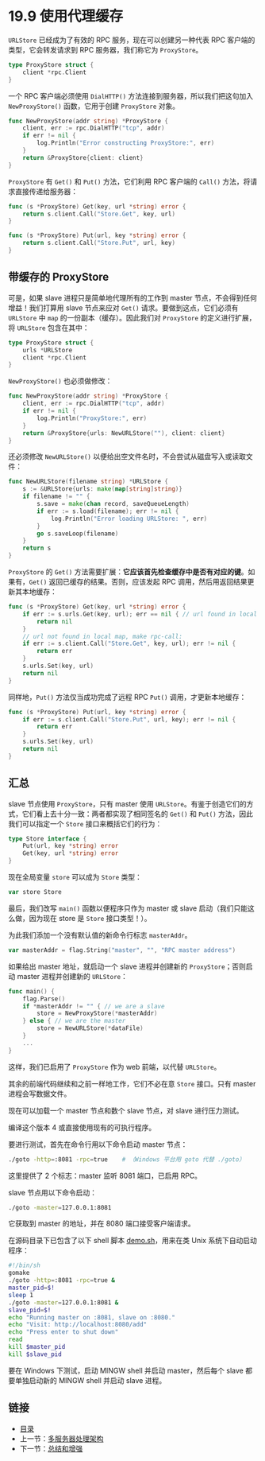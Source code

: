 # 19.9 使用代理缓存

`URLStore` 已经成为了有效的 RPC 服务，现在可以创建另一种代表 RPC 客户端的类型，它会转发请求到 RPC 服务器，我们称它为 `ProxyStore`。
```go
type ProxyStore struct {
	client *rpc.Client
}
```

一个 RPC 客户端必须使用 `DialHTTP()` 方法连接到服务器，所以我们把这句加入 `NewProxyStore()` 函数，它用于创建 `ProxyStore` 对象。
```go
func NewProxyStore(addr string) *ProxyStore {
	client, err := rpc.DialHTTP("tcp", addr)
	if err != nil {
		log.Println("Error constructing ProxyStore:", err)
	}
	return &ProxyStore{client: client}
}
```

`ProxyStore` 有 `Get()` 和 `Put()` 方法，它们利用 RPC 客户端的 `Call()` 方法，将请求直接传递给服务器：

```go
func (s *ProxyStore) Get(key, url *string) error {
	return s.client.Call("Store.Get", key, url)
}

func (s *ProxyStore) Put(url, key *string) error {
	return s.client.Call("Store.Put", url, key)
}
```

## 带缓存的 ProxyStore

可是，如果 slave 进程只是简单地代理所有的工作到 master 节点，不会得到任何增益！我们打算用 slave 节点来应对 `Get()` 请求。要做到这点，它们必须有 `URLStore` 中 `map` 的一份副本（缓存）。因此我们对 `ProxyStore` 的定义进行扩展，将 `URLStore` 包含在其中：
```go
type ProxyStore struct {
	urls *URLStore
	client *rpc.Client
}
```

`NewProxyStore()` 也必须做修改：

```go
func NewProxyStore(addr string) *ProxyStore {
	client, err := rpc.DialHTTP("tcp", addr)
	if err != nil {
		log.Println("ProxyStore:", err)
	}
	return &ProxyStore{urls: NewURLStore(""), client: client}
}
```

还必须修改 `NewURLStore()` 以便给出空文件名时，不会尝试从磁盘写入或读取文件：
```go
func NewURLStore(filename string) *URLStore {
	s := &URLStore{urls: make(map[string]string)}
	if filename != "" {
		s.save = make(chan record, saveQueueLength)
		if err := s.load(filename); err != nil {
			log.Println("Error loading URLStore: ", err)
		}
		go s.saveLoop(filename)
	}
	return s
}
```

`ProxyStore` 的 `Get()` 方法需要扩展：**它应该首先检查缓存中是否有对应的键**。如果有，`Get()` 返回已缓存的结果。否则，应该发起 RPC 调用，然后用返回结果更新其本地缓存：

```go
func (s *ProxyStore) Get(key, url *string) error {
	if err := s.urls.Get(key, url); err == nil { // url found in local map
		return nil
	}
	// url not found in local map, make rpc-call:
	if err := s.client.Call("Store.Get", key, url); err != nil {
		return err
	}
	s.urls.Set(key, url)
	return nil
}
```

同样地，`Put()` 方法仅当成功完成了远程 RPC `Put()` 调用，才更新本地缓存：
```go
func (s *ProxyStore) Put(url, key *string) error {
	if err := s.client.Call("Store.Put", url, key); err != nil {
		return err
	}
	s.urls.Set(key, url)
	return nil
}
```

## 汇总

slave 节点使用 `ProxyStore`，只有 master 使用 `URLStore`。有鉴于创造它们的方式，它们看上去十分一致：两者都实现了相同签名的 `Get()` 和 `Put()` 方法，因此我们可以指定一个 `Store` 接口来概括它们的行为：
```go
type Store interface {
	Put(url, key *string) error
	Get(key, url *string) error
}
```

现在全局变量 `store` 可以成为 `Store` 类型：
```go
var store Store
```

最后，我们改写 `main()` 函数以便程序只作为 master 或 slave 启动（我们只能这么做，因为现在 store 是 `Store` 接口类型！）。

为此我们添加一个没有默认值的新命令行标志 `masterAddr`。
```go
var masterAddr = flag.String("master", "", "RPC master address")
```

如果给出 master 地址，就启动一个 slave 进程并创建新的 `ProxyStore`；否则启动 master 进程并创建新的 `URLStore`：
```go
func main() {
	flag.Parse()
	if *masterAddr != "" { // we are a slave
		store = NewProxyStore(*masterAddr)
	} else { // we are the master
		store = NewURLStore(*dataFile)
	}
	...
}
```

这样，我们已启用了 `ProxyStore` 作为 web 前端，以代替 `URLStore`。

其余的前端代码继续和之前一样地工作，它们不必在意 `Store` 接口。只有 master 进程会写数据文件。

现在可以加载一个 master 节点和数个 slave 节点，对 slave 进行压力测试。

编译这个版本 4 或直接使用现有的可执行程序。

要进行测试，首先在命令行用以下命令启动 master 节点：
```bash
./goto -http=:8081 -rpc=true	# （Windows 平台用 goto 代替 ./goto）
```
这里提供了 2 个标志：master 监听 8081 端口，已启用 RPC。

slave 节点用以下命令启动：
```bash
./goto -master=127.0.0.1:8081
```

它获取到 master 的地址，并在 8080 端口接受客户端请求。

在源码目录下已包含了以下 shell 脚本 [demo.sh](examples/chapter_19/goto_v5/demo.sh)，用来在类 Unix 系统下自动启动程序：
```bash
#!/bin/sh
gomake
./goto -http=:8081 -rpc=true &
master_pid=$!
sleep 1
./goto -master=127.0.0.1:8081 &
slave_pid=$!
echo "Running master on :8081, slave on :8080."
echo "Visit: http://localhost:8080/add"
echo "Press enter to shut down"
read
kill $master_pid
kill $slave_pid
```

要在 Windows 下测试，启动 MINGW shell 并启动 master，然后每个 slave 都要单独启动新的 MINGW shell 并启动 slave 进程。

## 链接

- [目录](directory.md)
- 上一节：[多服务器处理架构](19.8.md)
- 下一节：[总结和增强](19.10.md)
